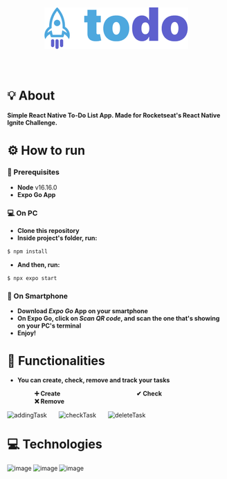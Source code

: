 <br /><br />
<h4 align="center">
<img src="./src/assets/logo.png" align="center"/>
</h4>
<br /><br />

# 💡 About

**Simple React Native To-Do List App. Made for Rocketseat's React Native Ignite Challenge.**

# ⚙️ How to run

### 📃 Prerequisites
 * **Node** v16.16.0
 * **Expo Go App**

### :computer: On PC
 * **Clone this repository**
 * **Inside project's folder, run:**
 ```bash
$ npm install
```
 * **And then, run:**
  ```bash
$ npx expo start
```

### :iphone: On Smartphone
 * **Download *Expo Go* App on your smartphone** </br>
 * **On Expo Go, click on *Scan QR code*, and scan the one that's showing on your PC's terminal** </br>
 * **Enjoy!**

# 📲 Functionalities

  * **You can create, check, remove and track your tasks**



         **➕ Create**                
         **✔ Check**             
         **❌ Remove**


<p align="center">

![addingTask](https://user-images.githubusercontent.com/12973109/212213124-cad0df39-c1d0-46a8-bc70-31586aabcf07.gif) &nbsp; &nbsp; &nbsp; ![checkTask](https://user-images.githubusercontent.com/12973109/212214142-884f6cbb-6f6c-427b-ab15-63e229f5cb7e.gif)
 &nbsp; &nbsp; &nbsp; ![deleteTask](https://user-images.githubusercontent.com/12973109/212214331-8e9b6649-1915-45ef-b7ee-c2f20591d22d.gif)

</p>

 # 💻 Technologies

 ![image](https://img.shields.io/badge/TypeScript-007ACC?style=for-the-badge&logo=typescript&logoColor=white) ![image](https://img.shields.io/badge/React_Native-20232A?style=for-the-badge&logo=react&logoColor=61DAFB) ![image](https://img.shields.io/badge/Expo-FFFFFF?style=for-the-badge&logo=expo&logoColor=black)
